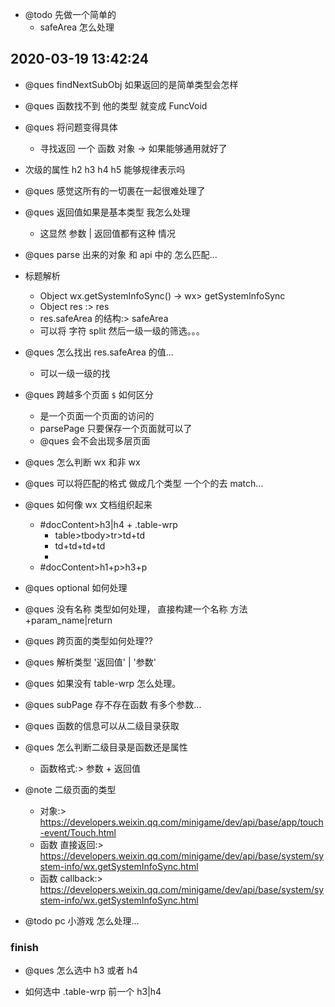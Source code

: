 -   @todo 先做一个简单的
    -   safeArea 怎么处理

## 2020-03-19 13:42:24

-   @ques findNextSubObj 如果返回的是简单类型会怎样

-   @ques 函数找不到 他的类型 就变成 FuncVoid

-   @ques 将问题变得具体

    -   寻找返回 一个 函数 对象 -> 如果能够通用就好了

-   次级的属性 h2 h3 h4 h5 能够规律表示吗

-   @ques 感觉这所有的一切裹在一起很难处理了

-   @ques 返回值如果是基本类型 我怎么处理

    -   这显然 参数 | 返回值都有这种 情况

-   @ques parse 出来的对象 和 api 中的 怎么匹配...

-   标题解析

    -   Object wx.getSystemInfoSync() -> wx> getSystemInfoSync
    -   Object res :> res
    -   res.safeArea 的结构:> safeArea
    -   可以将 字符 split 然后一级一级的筛选。。。

-   @ques 怎么找出 res.safeArea 的值...

    -   可以一级一级的找

*   @ques 跨越多个页面 `$` 如何区分

    -   是一个页面一个页面的访问的
    -   parsePage 只要保存一个页面就可以了
    -   @ques 会不会出现多层页面

*   @ques 怎么判断 wx 和非 wx

*   @ques 可以将匹配的格式 做成几个类型 一个个的去 match...

-   @ques 如何像 wx 文档组织起来

    -   #docContent>h3|h4 + .table-wrp
        -   table>tbody>tr>td+td
        -   td+td+td+td
        -
    -   #docContent>h1+p>h3+p

*   @ques optional 如何处理

*   @ques 没有名称 类型如何处理， 直接构建一个名称 方法+param_name|return

-   @ques 跨页面的类型如何处理??

*   @ques 解析类型 '返回值' | '参数'

*   @ques 如果没有 table-wrp 怎么处理。

*   @ques subPage 存不存在函数 有多个参数...

*   @ques 函数的信息可以从二级目录获取

*   @ques 怎么判断二级目录是函数还是属性

    -   函数格式:> 参数 + 返回值

*   @note 二级页面的类型

    -   对象:> https://developers.weixin.qq.com/minigame/dev/api/base/app/touch-event/Touch.html
    -   函数 直接返回:> https://developers.weixin.qq.com/minigame/dev/api/base/system/system-info/wx.getSystemInfoSync.html
    -   函数 callback:> https://developers.weixin.qq.com/minigame/dev/api/base/system/system-info/wx.getSystemInfoSync.html

*   @todo pc 小游戏 怎么处理...

### finish

-   @ques 怎么选中 h3 或者 h4

-   如何选中 .table-wrp 前一个 h3|h4
